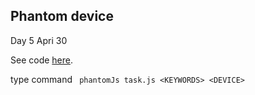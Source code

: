 
## Phantom device

Day 5 Apri 30

See code [here](https://github.com/YuanyuanMaggie/front-end/tree/master/5-phantomJs-device).

type command ` phantomJs task.js <KEYWORDS> <DEVICE>`